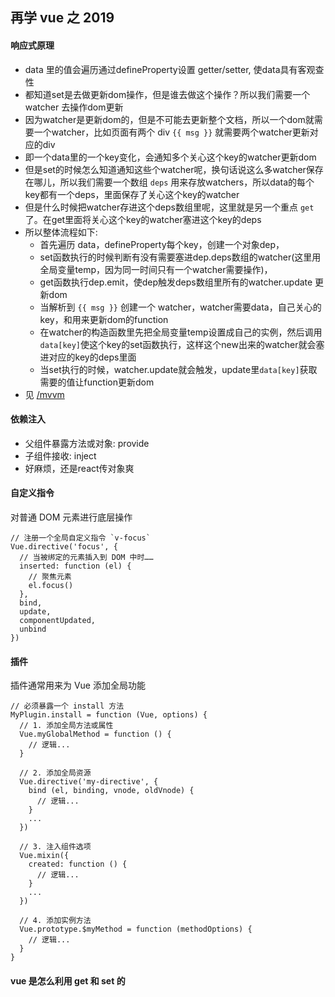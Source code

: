## 再学 vue 之 2019

#### 响应式原理
- data 里的值会遍历通过defineProperty设置 getter/setter, 使data具有客观查性
- 都知道set是去做更新dom操作，但是谁去做这个操作？所以我们需要一个 watcher 去操作dom更新
- 因为watcher是更新dom的，但是不可能去更新整个文档，所以一个dom就需要一个watcher，比如页面有两个 div `{{ msg }}` 就需要两个watcher更新对应的div
- 即一个data里的一个key变化，会通知多个关心这个key的watcher更新dom
- 但是set的时候怎么知道通知这些个watcher呢，换句话说这么多watcher保存在哪儿，所以我们需要一个数组 `deps` 用来存放watchers，所以data的每个key都有一个deps，里面保存了关心这个key的watcher
- 但是什么时候把watcher存进这个deps数组里呢，这里就是另一个重点 `get` 了。在get里面将关心这个key的watcher塞进这个key的deps
- 所以整体流程如下:
  - 首先遍历 data，defineProperty每个key，创建一个对象dep，
  - set函数执行的时候判断有没有需要塞进dep.deps数组的watcher(这里用全局变量temp，因为同一时间只有一个watcher需要操作)，
  - get函数执行dep.emit，使dep触发deps数组里所有的watcher.update 更新dom
  - 当解析到 `{{ msg }}` 创建一个 watcher，watcher需要data，自己关心的key，和用来更新dom的function
  - 在watcher的构造函数里先把全局变量temp设置成自己的实例，然后调用`data[key]`使这个key的set函数执行，这样这个new出来的watcher就会塞进对应的key的deps里面
  - 当set执行的时候，watcher.update就会触发，update里`data[key]`获取需要的值让function更新dom
- 见 [/mvvm](../js/mvvm)

#### 依赖注入
- 父组件暴露方法或对象: provide
- 子组件接收: inject
- 好麻烦，还是react传对象爽

#### 自定义指令
对普通 DOM 元素进行底层操作
```
// 注册一个全局自定义指令 `v-focus`
Vue.directive('focus', {
  // 当被绑定的元素插入到 DOM 中时……
  inserted: function (el) {
    // 聚焦元素
    el.focus()
  },
  bind,
  update,
  componentUpdated,
  unbind
})
```

#### 插件
插件通常用来为 Vue 添加全局功能
```
// 必须暴露一个 install 方法
MyPlugin.install = function (Vue, options) {
  // 1. 添加全局方法或属性
  Vue.myGlobalMethod = function () {
    // 逻辑...
  }

  // 2. 添加全局资源
  Vue.directive('my-directive', {
    bind (el, binding, vnode, oldVnode) {
      // 逻辑...
    }
    ...
  })

  // 3. 注入组件选项
  Vue.mixin({
    created: function () {
      // 逻辑...
    }
    ...
  })

  // 4. 添加实例方法
  Vue.prototype.$myMethod = function (methodOptions) {
    // 逻辑...
  }
}
```

#### vue 是怎么利用 get 和 set 的